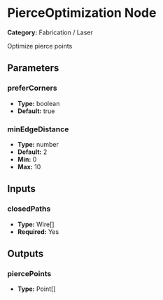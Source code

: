
# PierceOptimization Node

**Category:** Fabrication / Laser

Optimize pierce points

## Parameters


### preferCorners
- **Type:** boolean
- **Default:** true





### minEdgeDistance
- **Type:** number
- **Default:** 2
- **Min:** 0
- **Max:** 10



## Inputs


### closedPaths
- **Type:** Wire[]
- **Required:** Yes



## Outputs


### piercePoints
- **Type:** Point[]




